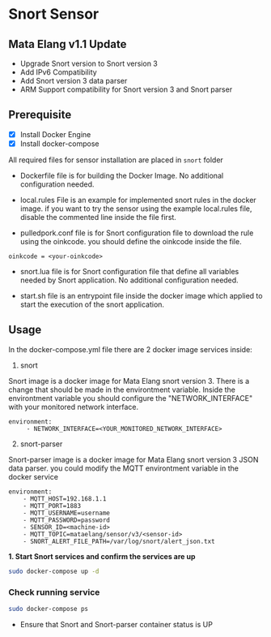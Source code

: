 # Snort Sensor

## Mata Elang v1.1 Update

- Upgrade Snort version to Snort version 3
- Add IPv6 Compatibility
- Add Snort version 3 data parser
- ARM Support compatibility for Snort version 3 and Snort parser


## Prerequisite

- [x] Install Docker Engine
- [x] Install docker-compose

All required files for sensor installation are placed in `snort` folder

- Dockerfile file is for building the Docker Image. No additional configuration needed.

- local.rules File is an example for implemented snort rules in the docker image. if you want to try the sensor using the example local.rules file, disable the commented line inside the file first.

- pulledpork.conf file is for Snort configuration file to download the rule using the oinkcode. you should define the oinkcode inside the file.

```
oinkcode = <your-oinkcode>
``` 

- snort.lua file is for Snort configuration file that define all variables needed by Snort application. No additional configuration needed.

- start.sh file is an entrypoint file inside the docker image which applied to start the execution of the snort application.

## Usage

In the docker-compose.yml file there are 2 docker image services inside:

1. snort

Snort image is a docker image for Mata Elang snort version 3. There is a change that should be made in the environtment variable. Inside the environtment variable you should configure the "NETWORK_INTERFACE" with your monitored network interface.
```
environment:
     - NETWORK_INTERFACE=<YOUR_MONITORED_NETWORK_INTERFACE>
```

2. snort-parser

Snort-parser image is a docker image for Mata Elang snort version 3 JSON data parser. you could modify the MQTT environtment variable in the docker service

```
environment:
    - MQTT_HOST=192.168.1.1
    - MQTT_PORT=1883
    - MQTT_USERNAME=username
    - MQTT_PASSWORD=password
    - SENSOR_ID=<machine-id>
    - MQTT_TOPIC=mataelang/sensor/v3/<sensor-id>
    - SNORT_ALERT_FILE_PATH=/var/log/snort/alert_json.txt
```

**1. Start Snort services and confirm the services are up**

```bash
sudo docker-compose up -d
```

### Check running service

```bash
sudo docker-compose ps
```

- Ensure that Snort and Snort-parser container status is UP
